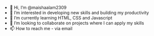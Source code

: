 - 👋 Hi, I’m @maishaalam2309
- 👀 I’m interested in developing new skills and building my productivity
- 🌱 I’m currently learning HTML, CSS and Javascript
- 💞️ I’m looking to collaborate on projects where I can apply my skills
- 📫 How to reach me - via email

<!---
maishaalam2309/maishaalam2309 is a ✨ special ✨ repository because its `README.md` (this file) appears on your GitHub profile.
You can click the Preview link to take a look at your changes.
--->
